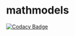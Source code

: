 # mathmodels
[![Codacy Badge](https://api.codacy.com/project/badge/Grade/2350c46bf9ed4e0abefe60173e37d2af)](https://www.codacy.com/app/1134togo/mathmodels?utm_source=github.com&amp;utm_medium=referral&amp;utm_content=goto1134/mathmodels&amp;utm_campaign=badger)